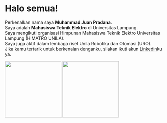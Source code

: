 # Halo semua! 
Perkenalkan nama saya **Muhammad Juan Pradana**.\
Saya adalah **Mahasiswa Teknik Elektro** di Universitas Lampung.\
Saya mengikuti organisasi Himpunan Mahasiswa Teknik Elektro Universitas Lampung (HIMATRO UNILA).\
Saya juga aktif dalam lembaga riset Unila Robotika dan Otomasi (URO).\
Jika kamu tertarik untuk berkenalan denganku, silakan ikuti akun [Linkedin](https://www.linkedin.com/in/muhammad-juan-pradana-0868771a7/)ku ya.
 
<p align="left">
<a href="https://github.com/juanpradana">
  <img height="180em" src="https://github-readme-stats-eight-theta.vercel.app/api?username=juanpradana&show_icons=true&theme=algolia&include_all_commits=true&count_private=true"/>
  <img height="180em" src="https://github-readme-stats-eight-theta.vercel.app/api/top-langs/?username=juanpradana&layout=compact&langs_count=8&theme=algolia"/>
</a>
</p>

